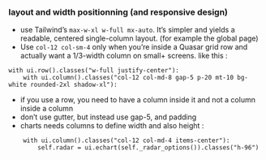 
### layout and width positionning (and responsive design)
-  use Tailwind’s `max-w-xl w-full mx-auto`. It’s simpler and yields a readable, centered single-column layout. (for example the global page)
- Use `col-12 col-sm-4` only when you’re inside a Quasar grid row and actually want a 1/3-width column on small+ screens. like this :

```
with ui.row().classes("w-full justify-center"):  
    with ui.column().classes("col-12 col-md-8 gap-5 p-20 mt-10 bg-white rounded-2xl shadow-xl"):
```


- if you use a row, you need to have a column inside it and not a column inside a column 
- don’t use gutter, but instead use gap-5, and padding
- charts needs columns to define width and also height : 

```
    with ui.column().classes("col-12 col-md-4 items-center"):  
        self.radar = ui.echart(self._radar_options()).classes("h-96")
```


